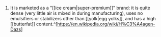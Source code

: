 1. It is marketed as a "[[ice cream|super-premium]]" brand: it is quite dense (very little air is mixed in during manufacturing), uses no emulsifiers or stabilizers other than [[yolk|egg yolks]], and has a high [[butterfat]] content.^[https://en.wikipedia.org/wiki/H%C3%A4agen-Dazs]